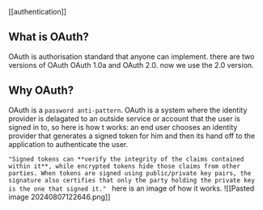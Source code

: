 [[authentication]] 
## What is OAuth?
OAuth is authorisation standard that anyone can implement. there are two versions of OAuth OAuth 1.0a and OAuth 2.0. now we use the 2.0 version.

## Why OAuth?
OAuth is a  ``password anti-pattern``.  OAuth is a system where the identity provider is delagated to an outside service or account that the user is signed in to, so here is how t works:
an end user chooses an identity provider that generates a signed token for him  and then its hand off to the application to authenticate the user.

`"Signed tokens can **verify the integrity of the claims contained within it**, while encrypted tokens hide those claims from other parties. When tokens are signed using public/private key pairs, the signature also certifies that only the party holding the private key is the one that signed it." `
here is an image of how it works.
![[Pasted image 20240807122646.png]]

